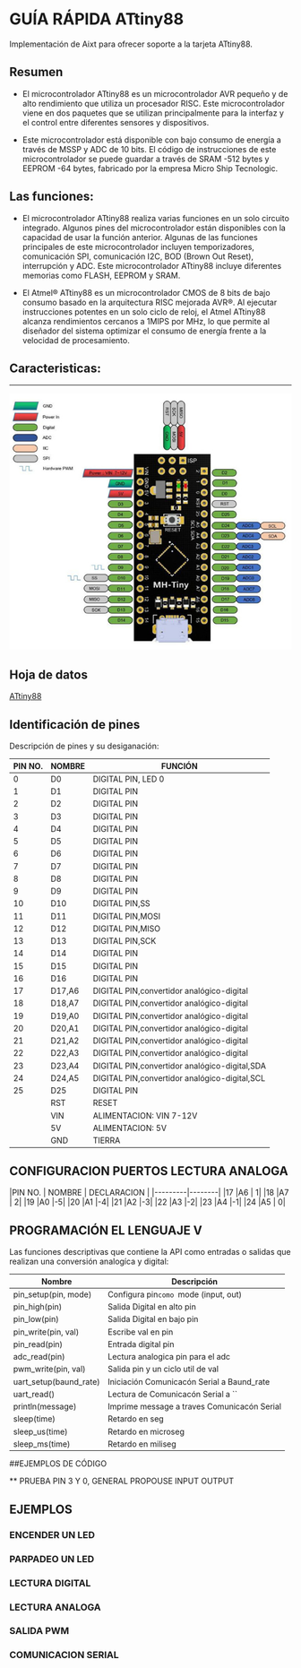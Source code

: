 #  **GUÍA RÁPIDA ATtiny88**

Implementación de Aixt para ofrecer soporte a la tarjeta ATtiny88.

## Resumen 

* El microcontrolador ATtiny88 es un microcontrolador AVR pequeño y de alto rendimiento que utiliza un procesador RISC. Este microcontrolador viene en dos paquetes que se utilizan principalmente para la interfaz y el control entre diferentes sensores y dispositivos.

* Este microcontrolador está disponible con bajo consumo de energía a través de MSSP y ADC de 10 bits. El código de instrucciones de este microcontrolador se puede guardar a través de SRAM -512 bytes y EEPROM -64 bytes, fabricado por la empresa Micro Ship Tecnologic. 

## Las funciones:

* El microcontrolador ATtiny88 realiza varias funciones en un solo circuito integrado. Algunos pines del microcontrolador están disponibles con la capacidad de usar la función anterior. Algunas de las funciones principales de este microcontrolador incluyen temporizadores, comunicación SPI, comunicación I2C, BOD (Brown Out Reset), interrupción y ADC. Este microcontrolador ATtiny88 incluye diferentes memorias como FLASH, EEPROM y SRAM.

* El Atmel® ATtiny88 es un microcontrolador CMOS de 8 bits de bajo consumo basado en la arquitectura RISC mejorada AVR®. Al ejecutar instrucciones potentes en un solo ciclo de reloj, el Atmel ATtiny88 alcanza rendimientos cercanos a 1MIPS por MHz, lo que permite al diseñador del sistema optimizar el consumo de energía frente a la velocidad de procesamiento.


## Caracteristicas:

------------------------------------------

![Alt text](picture/MH-ATtiny88.jpg)

## Hoja de datos
[ATtiny88](https://ww1.microchip.com/downloads/en/DeviceDoc/atmel-9157-automotive-microcontrollers-attiny88_datasheet.pdf)

## Identificación de pines 

Descripción de pines y su desiganación:

|PIN NO.  | NOMBRE | FUNCIÓN |
|---------|--------|---------|
|0        |D0      |DIGITAL PIN, LED 0|
|1        |D1      |DIGITAL PIN|
|2        |D2      |DIGITAL PIN|
|3        |D3      |DIGITAL PIN|
|4        |D4      |DIGITAL PIN|
|5        |D5      |DIGITAL PIN|
|6        |D6      |DIGITAL PIN|
|7        |D7      |DIGITAL PIN|
|8        |D8      |DIGITAL PIN|
|9        |D9      |DIGITAL PIN|
|10       |D10     |DIGITAL PIN,SS|
|11       |D11     |DIGITAL PIN,MOSI|
|12       |D12     |DIGITAL PIN,MISO|
|13       |D13     |DIGITAL PIN,SCK|
|14       |D14     |DIGITAL PIN|
|15       |D15     |DIGITAL PIN|
|16       |D16     |DIGITAL PIN|
|17       |D17,A6  |DIGITAL PIN,convertidor analógico-digital|
|18       |D18,A7  |DIGITAL PIN,convertidor analógico-digital|
|19       |D19,A0  |DIGITAL PIN,convertidor analógico-digital|
|20       |D20,A1  |DIGITAL PIN,convertidor analógico-digital|
|21       |D21,A2  |DIGITAL PIN,convertidor analógico-digital|
|22       |D22,A3  |DIGITAL PIN,convertidor analógico-digital|
|23       |D23,A4  |DIGITAL PIN,convertidor analógico-digital,SDA|
|24       |D24,A5  |DIGITAL PIN,convertidor analógico-digital,SCL|
|25       |D25     |DIGITAL PIN|
|         |RST     |RESET|
|         |VIN     |ALIMENTACION: VIN 7-12V|
|         |5V      |ALIMENTACION: 5V|
|         |GND     |TIERRA |

         
## CONFIGURACION PUERTOS LECTURA ANALOGA

|PIN NO.  | NOMBRE | DECLARACION |
|---------|--------|
|17       |A6      | 1|
|18       |A7      | 2|
|19       |A0      |-5|
|20       |A1      |-4|
|21       |A2      |-3|
|22       |A3      |-2|
|23       |A4      |-1|
|24       |A5      | 0|

## PROGRAMACIÓN EL LENGUAJE V

Las funciones descriptivas que contiene la API como entradas o salidas que realizan una conversión analogíca y digital:


Nombre                  | Descripción
------------------------|------------------------------
pin_setup(pin, mode)    | Configura pin`como `mode (input, out)
pin_high(pin)           | Salida Digital en alto pin
pin_low(pin)            | Salida Digital en bajo pin
pin_write(pin, val)     | Escribe val en pin
pin_read(pin)           | Entrada digital pin
adc_read(pin)           | Lectura analogica pin para el adc
pwm_write(pin, val)     | Salida pin y un ciclo util de val
uart_setup(baund_rate)  | Iniciación Comunicacón Serial a Baund_rate
uart_read()             | Lectura de Comunicacón Serial a ``
println(message)        | Imprime  message a traves Comunicacón Serial
sleep(time)             | Retardo en seg
sleep_us(time)          | Retardo en microseg
sleep_ms(time)          | Retardo en miliseg

##EJEMPLOS DE CÓDIGO 

** PRUEBA PIN 3 Y 0, GENERAL PROPOUSE INPUT OUTPUT


## EJEMPLOS

### ENCENDER UN LED

### PARPADEO UN LED

### LECTURA DIGITAL 

### LECTURA ANALOGA

### SALIDA PWM

### COMUNICACION SERIAL
